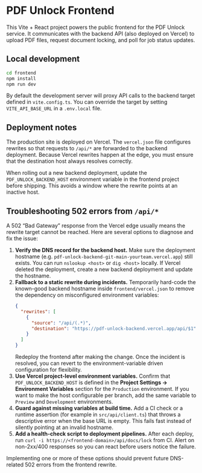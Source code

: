 # PDF Unlock Frontend

This Vite + React project powers the public frontend for the PDF Unlock service. It communicates with the backend API (also deployed on Vercel) to upload PDF files, request document locking, and poll for job status updates.

## Local development

```bash
cd frontend
npm install
npm run dev
```

By default the development server will proxy API calls to the backend target defined in `vite.config.ts`. You can override the target by setting `VITE_API_BASE_URL` in a `.env.local` file.

## Deployment notes

The production site is deployed on Vercel. The `vercel.json` file configures rewrites so that requests to `/api/*` are forwarded to the backend deployment. Because Vercel rewrites happen at the edge, you must ensure that the destination host always resolves correctly.

When rolling out a new backend deployment, update the `PDF_UNLOCK_BACKEND_HOST` environment variable in the frontend project before shipping. This avoids a window where the rewrite points at an inactive host.

## Troubleshooting 502 errors from `/api/*`

A 502 “Bad Gateway” response from the Vercel edge usually means the rewrite target cannot be reached. Here are several options to diagnose and fix the issue:

1. **Verify the DNS record for the backend host.** Make sure the deployment hostname (e.g. `pdf-unlock-backend-git-main-yourteam.vercel.app`) still exists. You can run `nslookup <host>` or `dig <host>` locally. If Vercel deleted the deployment, create a new backend deployment and update the hostname.
2. **Fallback to a static rewrite during incidents.** Temporarily hard-code the known-good backend hostname inside `frontend/vercel.json` to remove the dependency on misconfigured environment variables:
   ```json
   {
     "rewrites": [
       {
         "source": "/api/(.*)",
         "destination": "https://pdf-unlock-backend.vercel.app/api/$1"
       }
     ]
   }
   ```
   Redeploy the frontend after making the change. Once the incident is resolved, you can revert to the environment-variable driven configuration for flexibility.
3. **Use Vercel project-level environment variables.** Confirm that `PDF_UNLOCK_BACKEND_HOST` is defined in the **Project Settings → Environment Variables** section for the `Production` environment. If you want to make the host configurable per branch, add the same variable to `Preview` and `Development` environments.
4. **Guard against missing variables at build time.** Add a CI check or a runtime assertion (for example in `src/api/client.ts`) that throws a descriptive error when the base URL is empty. This fails fast instead of silently pointing at an invalid hostname.
5. **Add a health-check script to deployment pipelines.** After each deploy, run `curl -i https://<frontend-domain>/api/docs/lock` from CI. Alert on non-2xx/400 responses so you can react before users notice the failure.

Implementing one or more of these options should prevent future DNS-related 502 errors from the frontend rewrite.
